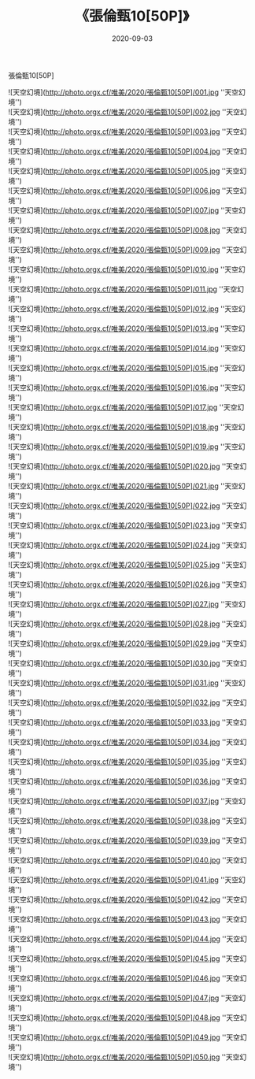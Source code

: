 ﻿---
layout: post
title:  《張倫甄10[50P]》
date:   2020-09-03
img: http://photo.orgx.cf/唯美/2020/張倫甄10[50P]/000.jpg
tags: [美女, 清纯, 唯美]
---

張倫甄10[50P]



![天空幻境](http://photo.orgx.cf/唯美/2020/張倫甄10[50P]/001.jpg ''天空幻境'') <br>
![天空幻境](http://photo.orgx.cf/唯美/2020/張倫甄10[50P]/002.jpg ''天空幻境'') <br>
![天空幻境](http://photo.orgx.cf/唯美/2020/張倫甄10[50P]/003.jpg ''天空幻境'') <br>
![天空幻境](http://photo.orgx.cf/唯美/2020/張倫甄10[50P]/004.jpg ''天空幻境'') <br>
![天空幻境](http://photo.orgx.cf/唯美/2020/張倫甄10[50P]/005.jpg ''天空幻境'') <br>
![天空幻境](http://photo.orgx.cf/唯美/2020/張倫甄10[50P]/006.jpg ''天空幻境'') <br>
![天空幻境](http://photo.orgx.cf/唯美/2020/張倫甄10[50P]/007.jpg ''天空幻境'') <br>
![天空幻境](http://photo.orgx.cf/唯美/2020/張倫甄10[50P]/008.jpg ''天空幻境'') <br>
![天空幻境](http://photo.orgx.cf/唯美/2020/張倫甄10[50P]/009.jpg ''天空幻境'') <br>
![天空幻境](http://photo.orgx.cf/唯美/2020/張倫甄10[50P]/010.jpg ''天空幻境'') <br>
![天空幻境](http://photo.orgx.cf/唯美/2020/張倫甄10[50P]/011.jpg ''天空幻境'') <br>
![天空幻境](http://photo.orgx.cf/唯美/2020/張倫甄10[50P]/012.jpg ''天空幻境'') <br>
![天空幻境](http://photo.orgx.cf/唯美/2020/張倫甄10[50P]/013.jpg ''天空幻境'') <br>
![天空幻境](http://photo.orgx.cf/唯美/2020/張倫甄10[50P]/014.jpg ''天空幻境'') <br>
![天空幻境](http://photo.orgx.cf/唯美/2020/張倫甄10[50P]/015.jpg ''天空幻境'') <br>
![天空幻境](http://photo.orgx.cf/唯美/2020/張倫甄10[50P]/016.jpg ''天空幻境'') <br>
![天空幻境](http://photo.orgx.cf/唯美/2020/張倫甄10[50P]/017.jpg ''天空幻境'') <br>
![天空幻境](http://photo.orgx.cf/唯美/2020/張倫甄10[50P]/018.jpg ''天空幻境'') <br>
![天空幻境](http://photo.orgx.cf/唯美/2020/張倫甄10[50P]/019.jpg ''天空幻境'') <br>
![天空幻境](http://photo.orgx.cf/唯美/2020/張倫甄10[50P]/020.jpg ''天空幻境'') <br>
![天空幻境](http://photo.orgx.cf/唯美/2020/張倫甄10[50P]/021.jpg ''天空幻境'') <br>
![天空幻境](http://photo.orgx.cf/唯美/2020/張倫甄10[50P]/022.jpg ''天空幻境'') <br>
![天空幻境](http://photo.orgx.cf/唯美/2020/張倫甄10[50P]/023.jpg ''天空幻境'') <br>
![天空幻境](http://photo.orgx.cf/唯美/2020/張倫甄10[50P]/024.jpg ''天空幻境'') <br>
![天空幻境](http://photo.orgx.cf/唯美/2020/張倫甄10[50P]/025.jpg ''天空幻境'') <br>
![天空幻境](http://photo.orgx.cf/唯美/2020/張倫甄10[50P]/026.jpg ''天空幻境'') <br>
![天空幻境](http://photo.orgx.cf/唯美/2020/張倫甄10[50P]/027.jpg ''天空幻境'') <br>
![天空幻境](http://photo.orgx.cf/唯美/2020/張倫甄10[50P]/028.jpg ''天空幻境'') <br>
![天空幻境](http://photo.orgx.cf/唯美/2020/張倫甄10[50P]/029.jpg ''天空幻境'') <br>
![天空幻境](http://photo.orgx.cf/唯美/2020/張倫甄10[50P]/030.jpg ''天空幻境'') <br>
![天空幻境](http://photo.orgx.cf/唯美/2020/張倫甄10[50P]/031.jpg ''天空幻境'') <br>
![天空幻境](http://photo.orgx.cf/唯美/2020/張倫甄10[50P]/032.jpg ''天空幻境'') <br>
![天空幻境](http://photo.orgx.cf/唯美/2020/張倫甄10[50P]/033.jpg ''天空幻境'') <br>
![天空幻境](http://photo.orgx.cf/唯美/2020/張倫甄10[50P]/034.jpg ''天空幻境'') <br>
![天空幻境](http://photo.orgx.cf/唯美/2020/張倫甄10[50P]/035.jpg ''天空幻境'') <br>
![天空幻境](http://photo.orgx.cf/唯美/2020/張倫甄10[50P]/036.jpg ''天空幻境'') <br>
![天空幻境](http://photo.orgx.cf/唯美/2020/張倫甄10[50P]/037.jpg ''天空幻境'') <br>
![天空幻境](http://photo.orgx.cf/唯美/2020/張倫甄10[50P]/038.jpg ''天空幻境'') <br>
![天空幻境](http://photo.orgx.cf/唯美/2020/張倫甄10[50P]/039.jpg ''天空幻境'') <br>
![天空幻境](http://photo.orgx.cf/唯美/2020/張倫甄10[50P]/040.jpg ''天空幻境'') <br>
![天空幻境](http://photo.orgx.cf/唯美/2020/張倫甄10[50P]/041.jpg ''天空幻境'') <br>
![天空幻境](http://photo.orgx.cf/唯美/2020/張倫甄10[50P]/042.jpg ''天空幻境'') <br>
![天空幻境](http://photo.orgx.cf/唯美/2020/張倫甄10[50P]/043.jpg ''天空幻境'') <br>
![天空幻境](http://photo.orgx.cf/唯美/2020/張倫甄10[50P]/044.jpg ''天空幻境'') <br>
![天空幻境](http://photo.orgx.cf/唯美/2020/張倫甄10[50P]/045.jpg ''天空幻境'') <br>
![天空幻境](http://photo.orgx.cf/唯美/2020/張倫甄10[50P]/046.jpg ''天空幻境'') <br>
![天空幻境](http://photo.orgx.cf/唯美/2020/張倫甄10[50P]/047.jpg ''天空幻境'') <br>
![天空幻境](http://photo.orgx.cf/唯美/2020/張倫甄10[50P]/048.jpg ''天空幻境'') <br>
![天空幻境](http://photo.orgx.cf/唯美/2020/張倫甄10[50P]/049.jpg ''天空幻境'') <br>
![天空幻境](http://photo.orgx.cf/唯美/2020/張倫甄10[50P]/050.jpg ''天空幻境'') <br>